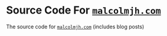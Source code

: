 # Source Code For <a href="https://malcolmjh.com">`malcolmjh.com`</a>
The source code for <a href="https://malcolmjh.com">`malcolmjh.com`</a> (includes blog posts)